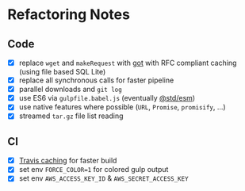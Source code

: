 # Refactoring Notes

## Code

- [x] replace `wget` and `makeRequest` with [got](https://github.com/sindresorhus/got) with RFC compliant caching (using file based SQL Lite)
- [x] replace all synchronous calls for faster pipeline
- [x] parallel downloads and `git log`
- [x] use ES6 via `gulpfile.babel.js` (eventually [@std/esm](https://github.com/standard-things/esm))
- [x] use native features where possible (`URL`, `Promise`, `promisify`, ...)
- [x] streamed `tar.gz` file list reading

## CI

- [x] [Travis caching](https://docs.travis-ci.com/user/caching/) for faster build
- [x] set env `FORCE_COLOR=1` for colored gulp output
- [x] set env `AWS_ACCESS_KEY_ID` & `AWS_SECRET_ACCESS_KEY`
